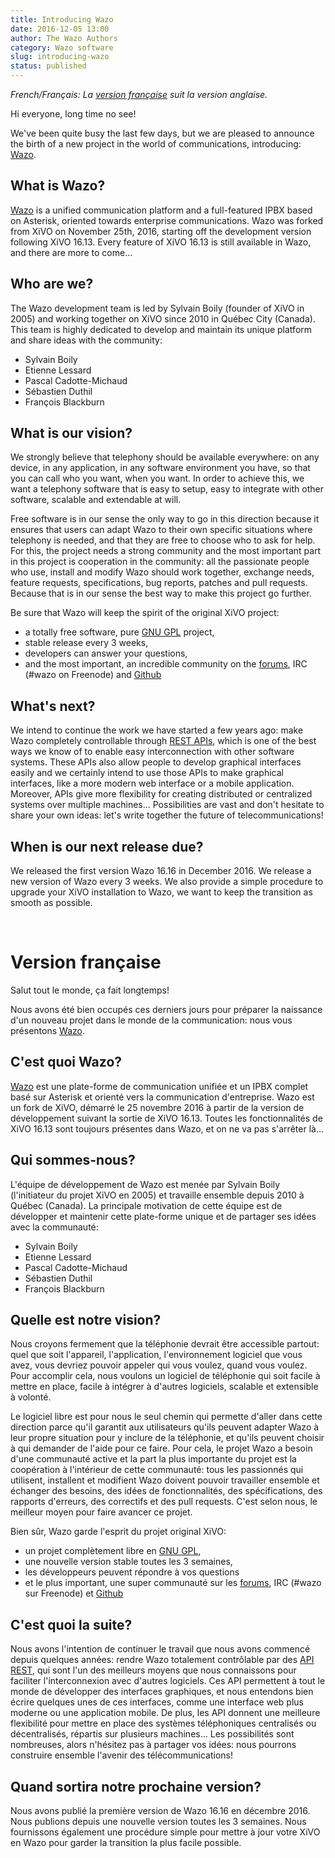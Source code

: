 ```yaml
---
title: Introducing Wazo
date: 2016-12-05 13:00
author: The Wazo Authors
category: Wazo software
slug: introducing-wazo
status: published
---
```


_French/Français: La [version française](#french) suit la version anglaise._

Hi everyone, long time no see!

We've been quite busy the last few days, but we are pleased to announce the birth of a new project in the world of communications, introducing: [Wazo](https://wazo-platform.org).

## What is Wazo?

[Wazo](https://wazo-platform.org) is a unified communication platform and a full-featured IPBX based on Asterisk, oriented towards enterprise communications. Wazo was forked from XiVO on November 25th, 2016, starting off the development version following XiVO 16.13. Every feature of XiVO 16.13 is still available in Wazo, and there are more to come...

## Who are we?

The Wazo development team is led by Sylvain Boily (founder of XiVO in 2005) and working together on XiVO since 2010 in Québec City (Canada). This team is highly dedicated to develop and maintain its unique platform and share ideas with the community:

- Sylvain Boily
- Etienne Lessard
- Pascal Cadotte-Michaud
- Sébastien Duthil
- François Blackburn

## What is our vision?

We strongly believe that telephony should be available everywhere: on any device, in any application, in any software environment you have, so that you can call who you want, when you want. In order to achieve this, we want a telephony software that is easy to setup, easy to integrate with other software, scalable and extendable at will.

Free software is in our sense the only way to go in this direction because it ensures that users can adapt Wazo to their own specific situations where telephony is needed, and that they are free to choose who to ask for help. For this, the project needs a strong community and the most important part in this project is cooperation in the community: all the passionate people who use, install and modify Wazo should work together, exchange needs, feature requests, specifications, bug reports, patches and pull requests. Because that is in our sense the best way to make this project go further.

Be sure that Wazo will keep the spirit of the original XiVO project:

- a totally free software, pure [GNU GPL](https://www.gnu.org/licenses/gpl-3.0.en.html) project,
- stable release every 3 weeks,
- developers can answer your questions,
- and the most important, an incredible community on the [forums](https://wazo-platform.discourse.group), IRC (#wazo on Freenode) and [Github](https://github.com/wazo-platform)

## What's next?

We intend to continue the work we have started a few years ago: make Wazo completely controllable through [REST APIs](https://wazo-platform.org/documentation), which is one of the best ways we know of to enable easy interconnection with other software systems. These APIs also allow people to develop graphical interfaces easily and we certainly intend to use those APIs to make graphical interfaces, like a more modern web interface or a mobile application. Moreover, APIs give more flexibility for creating distributed or centralized systems over multiple machines... Possibilities are vast and don't hesitate to share your own ideas: let's write together the future of telecommunications!

## When is our next release due?

We released the first version Wazo 16.16 in December 2016. We release a new version of Wazo every 3 weeks. We also provide a simple procedure to upgrade your XiVO installation to Wazo, we want to keep the transition as smooth as possible.

&nbsp;

# Version française

Salut tout le monde, ça fait longtemps!

Nous avons été bien occupés ces derniers jours pour préparer la naissance d'un nouveau projet dans le monde de la communication: nous vous présentons [Wazo](https://wazo-platform.org).

## C'est quoi Wazo?

[Wazo](https://wazo-platform.org) est une plate-forme de communication unifiée et un IPBX complet basé sur Asterisk et orienté vers la communication d'entreprise. Wazo est un fork de XiVO, démarré le 25 novembre 2016 à partir de la version de développement suivant la sortie de XiVO 16.13. Toutes les fonctionnalités de XiVO 16.13 sont toujours présentes dans Wazo, et on ne va pas s'arrêter là...

## Qui sommes-nous?

L'équipe de développement de Wazo est menée par Sylvain Boily (l'initiateur du projet XiVO en 2005) et travaille ensemble depuis 2010 à Québec (Canada). La principale motivation de cette équipe est de développer et maintenir cette plate-forme unique et de partager ses idées avec la communauté:

- Sylvain Boily
- Etienne Lessard
- Pascal Cadotte-Michaud
- Sébastien Duthil
- François Blackburn

## Quelle est notre vision?

Nous croyons fermement que la téléphonie devrait être accessible partout: quel que soit l'appareil, l'application, l'environnement logiciel que vous avez, vous devriez pouvoir appeler qui vous voulez, quand vous voulez. Pour accomplir cela, nous voulons un logiciel de téléphonie qui soit facile à mettre en place, facile à intégrer à d'autres logiciels, scalable et extensible à volonté.

Le logiciel libre est pour nous le seul chemin qui permette d'aller dans cette direction parce qu'il garantit aux utilisateurs qu'ils peuvent adapter Wazo à leur propre situation pour y inclure de la téléphonie, et qu'ils peuvent choisir à qui demander de l'aide pour ce faire. Pour cela, le projet Wazo a besoin d'une communauté active et la part la plus importante du projet est la coopération à l'intérieur de cette communauté: tous les passionnés qui utilisent, installent et modifient Wazo doivent pouvoir travailler ensemble et échanger des besoins, des idées de fonctionnalités, des spécifications, des rapports d'erreurs, des correctifs et des pull requests. C'est selon nous, le meilleur moyen pour faire avancer ce projet.

Bien sûr, Wazo garde l'esprit du projet original XiVO:

- un projet complètement libre en [GNU GPL](https://www.gnu.org/licenses/gpl-3.0.fr.html),
- une nouvelle version stable toutes les 3 semaines,
- les développeurs peuvent répondre à vos questions
- et le plus important, une super communauté sur les [forums](https://wazo-platform.discourse.group), IRC (#wazo sur Freenode) et [Github](https://github.com/wazo-platform)

## C'est quoi la suite?

Nous avons l'intention de continuer le travail que nous avons commencé depuis quelques années: rendre Wazo totalement contrôlable par des [API REST](https://wazo-platform.org/documentation), qui sont l'un des meilleurs moyens que nous connaissons pour faciliter l'interconnexion avec d'autres logiciels. Ces API permettent à tout le monde de développer des interfaces graphiques, et nous entendons bien écrire quelques unes de ces interfaces, comme une interface web plus moderne ou une application mobile. De plus, les API donnent une meilleure flexibilité pour mettre en place des systèmes téléphoniques centralisés ou décentralisés, répartis sur plusieurs machines... Les possibilités sont nombreuses, alors n'hésitez pas à partager vos idées: nous pourrons construire ensemble l'avenir des télécommunications!

## Quand sortira notre prochaine version?

Nous avons publié la première version de Wazo 16.16 en décembre 2016. Nous publions depuis une nouvelle version toutes les 3 semaines. Nous fournissons également une procédure simple pour mettre à jour votre XiVO en Wazo pour garder la transition la plus facile possible.
